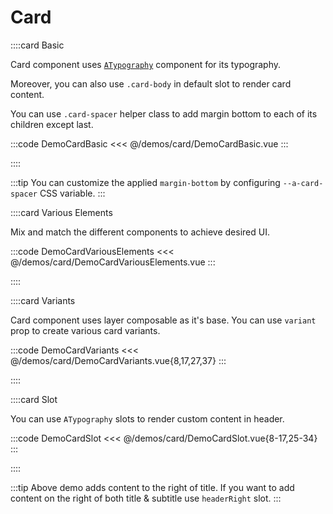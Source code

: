 # Card

<!-- 👉 Basic -->
::::card Basic

Card component uses [`ATypography`](/guide/base-components/typography) component for its typography.

Moreover, you can also use `.card-body` in default slot to render card content.

You can use `.card-spacer` helper class to add margin bottom to each of its children except last.

:::code DemoCardBasic
<<< @/demos/card/DemoCardBasic.vue
:::

::::

:::tip
You can customize the applied `margin-bottom` by configuring `--a-card-spacer` CSS variable.
:::

<!-- 👉 Various Elements -->
::::card Various Elements

Mix and match the different components to achieve desired UI.

:::code DemoCardVariousElements
<<< @/demos/card/DemoCardVariousElements.vue
:::

::::

<!-- 👉 Variants -->
::::card Variants

Card component uses layer composable as it's base. You can use `variant` prop to create various card variants.

:::code DemoCardVariants
<<< @/demos/card/DemoCardVariants.vue{8,17,27,37}
:::

::::

<!-- 👉 Slot -->
::::card Slot

You can use `ATypography` slots to render custom content in header.

:::code DemoCardSlot
<<< @/demos/card/DemoCardSlot.vue{8-17,25-34}
:::

::::

:::tip
Above demo adds content to the right of title. If you want to add content on the right of both title & subtitle use `headerRight` slot.
:::
